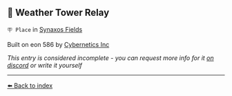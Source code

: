 ## 🎏 Weather Tower Relay

`🪧 Place` in [Synaxos Fields](../refs/synaxos_fields.md)

Built on eon 586 by [Cybernetics Inc](../refs/cybernetics_inc.md)

_This entry is considered incomplete - you can request more info for it [on discord](<https://discord.com/channels/562910943848169472/1173922660489633802>) or write it yourself_


----------
[⬅️ Back to index](../#a1d0_s)